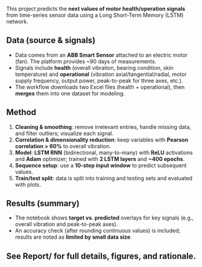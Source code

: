 This project predicts the **next values of motor health/operation signals** from time-series sensor data using a Long Short-Term Memory (LSTM) network.

## Data (source & signals)
- Data comes from an **ABB Smart Sensor** attached to an electric motor (fan). The platform provides ~90 days of measurements.  
- Signals include **health** (overall vibration, bearing condition, skin temperature) and **operational** (vibration axial/tangential/radial, motor supply frequency, output power, peak-to-peak for three axes, etc.).  
- The workflow downloads two Excel files (health + operational), then **merges** them into one dataset for modeling.

## Method
1. **Cleaning & smoothing**: remove irrelevant entries, handle missing data, and filter outliers; visualize each signal.
2. **Correlation & dimensionality reduction**: keep variables with **Pearson correlation > 60%** to overall vibration.
3. **Model**: **LSTM RNN** (bidirectional, many-to-many) with **ReLU** activations and **Adam** optimizer; trained with **2 LSTM layers** and **~400 epochs**.
4. **Sequence setup**: use a **10-step input window** to predict subsequent values.
5. **Train/test split**: data is split into training and testing sets and evaluated with plots.

## Results (summary)
- The notebook shows **target vs. predicted** overlays for key signals (e.g., overall vibration and peak-to-peak axes).  
- An accuracy check (after rounding continuous values) is included; results are noted as **limited by small data size**.

## See **Report/** for full details, figures, and rationale.
